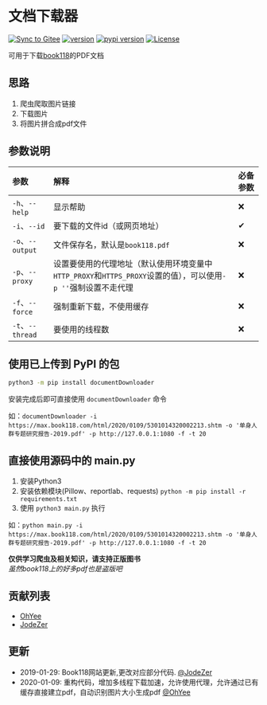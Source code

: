 # 文档下载器

[![Sync to Gitee](https://github.com/OhYee/documentDownloader/workflows/Sync%20to%20Gitee/badge.svg)](https://gitee.com/OhYee/documentDownloader) [![version](https://img.shields.io/github/v/tag/OhYee/documentDownloader)](https://github.com/OhYee/documentDownloader/tags) [![pypi version](https://img.shields.io/pypi/v/documentDownloader)](https://pypi.org/project/documentDownloader/) [![License](https://img.shields.io/github/license/OhYee/documentDownloader)](./LICENSE)

可用于下载[book118](https://max.book118.com/)的PDF文档

## 思路

1. 爬虫爬取图片链接
2. 下载图片
3. 将图片拼合成pdf文件

## 参数说明

|参数             |解释                                                                                                |必备参数|
|:----------------|:--------------------------------------------------------------------------------------------------|:------|
|`-h`、`--help`   |显示帮助                                                                                            |❌     |
|`-i`、`--id`     |要下载的文件id（或网页地址）                                                                           |✔      |
|`-o`、`--output` |文件保存名，默认是`book118.pdf`                                                                       |❌     |
|`-p`、`--proxy`  |设置要使用的代理地址（默认使用环境变量中`HTTP_PROXY`和`HTTPS_PROXY`设置的值），可以使用`-p ''`强制设置不走代理 |❌     |
|`-f`、`--force`  |强制重新下载，不使用缓存                                                                               |❌     |
|`-t`、`--thread` |要使用的线程数                                                                                        |❌    |

## 使用已上传到 PyPI 的包
```bash
python3 -m pip install documentDownloader
```

安装完成后即可直接使用 `documentDownloader` 命令

如：`documentDownloader -i https://max.book118.com/html/2020/0109/5301014320002213.shtm -o '单身人群专题研究报告-2019.pdf' -p http://127.0.0.1:1080 -f -t 20`

## 直接使用源码中的 main.py 

1. 安装Python3
2. 安装依赖模块(Pillow、reportlab、requests) `python -m pip install -r requirements.txt`
3. 使用 `python3 main.py` 执行

如：`python main.py -i https://max.book118.com/html/2020/0109/5301014320002213.shtm -o '单身人群专题研究报告-2019.pdf' -p http://127.0.0.1:1080 -f -t 20`

**仅供学习爬虫及相关知识，请支持正版图书**  
*虽然book118上的好多pdf也是盗版吧*

## 贡献列表

- [OhYee](https://github.com/OhYee)
- [JodeZer](https://github.com/JodeZer)

## 更新

- 2019-01-29: Book118网站更新,更改对应部分代码. [@JodeZer](https://github.com/JodeZer)
- 2020-01-09: 重构代码，增加多线程下载加速，允许使用代理，允许通过已有缓存直接建立pdf，自动识别图片大小生成pdf [@OhYee](https://github.com/OhYee)